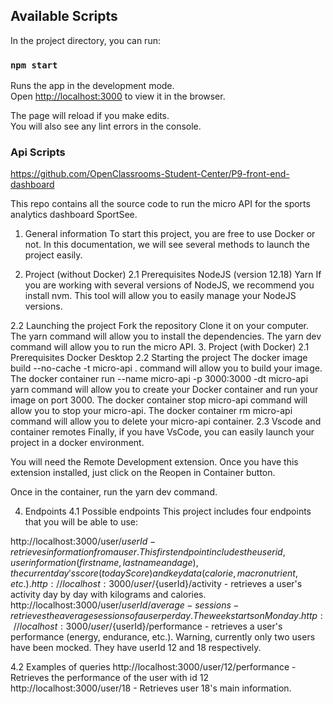 ## Available Scripts

In the project directory, you can run:

### `npm start`

Runs the app in the development mode.\
Open [http://localhost:3000](http://localhost:3000) to view it in the browser.

The page will reload if you make edits.\
You will also see any lint errors in the console.


### Api Scripts

https://github.com/OpenClassrooms-Student-Center/P9-front-end-dashboard

This repo contains all the source code to run the micro API for the sports analytics dashboard SportSee.

1. General information
To start this project, you are free to use Docker or not. In this documentation, we will see several methods to launch the project easily.

2. Project (without Docker)
2.1 Prerequisites
NodeJS (version 12.18)
Yarn
If you are working with several versions of NodeJS, we recommend you install nvm. This tool will allow you to easily manage your NodeJS versions.

2.2 Launching the project
Fork the repository
Clone it on your computer.
The yarn command will allow you to install the dependencies.
The yarn dev command will allow you to run the micro API.
3. Project (with Docker)
2.1 Prerequisites
Docker Desktop
2.2 Starting the project
The docker image build --no-cache -t micro-api . command will allow you to build your image.
The docker container run --name micro-api -p 3000:3000 -dt micro-api yarn command will allow you to create your Docker container and run your image on port 3000.
The docker container stop micro-api command will allow you to stop your micro-api.
The docker container rm micro-api command will allow you to delete your micro-api container.
2.3 Vscode and container remotes
Finally, if you have VsCode, you can easily launch your project in a docker environment.

You will need the Remote Development extension. Once you have this extension installed, just click on the Reopen in Container button.

Once in the container, run the yarn dev command.

4. Endpoints
4.1 Possible endpoints
This project includes four endpoints that you will be able to use:

http://localhost:3000/user/${userId} - retrieves information from a user. This first endpoint includes the user id, user information (first name, last name and age), the current day's score (todayScore) and key data (calorie, macronutrient, etc.).
http://localhost:3000/user/${userId}/activity - retrieves a user's activity day by day with kilograms and calories.
http://localhost:3000/user/${userId}/average-sessions - retrieves the average sessions of a user per day. The week starts on Monday.
http://localhost:3000/user/${userId}/performance - retrieves a user's performance (energy, endurance, etc.).
Warning, currently only two users have been mocked. They have userId 12 and 18 respectively.

4.2 Examples of queries
http://localhost:3000/user/12/performance - Retrieves the performance of the user with id 12
http://localhost:3000/user/18 - Retrieves user 18's main information.